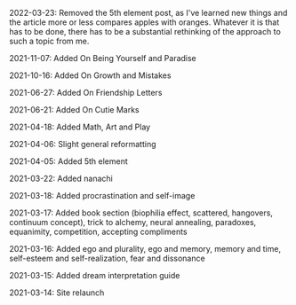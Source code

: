 2022-03-23: Removed the 5th element post, as I've learned new things and the article more or less compares apples with oranges. Whatever it is that has to be done, there has to be a substantial rethinking of the approach to such a topic from me.

2021-11-07: Added On Being Yourself and Paradise

2021-10-16: Added On Growth and Mistakes

2021-06-27: Added On Friendship Letters

2021-06-21: Added On Cutie Marks

2021-04-18: Added Math, Art and Play

2021-04-06: Slight general reformatting

2021-04-05: Added 5th element

2021-03-22: Added nanachi

2021-03-18: Added procrastination and self-image

2021-03-17: Added book section (biophilia effect, scattered, hangovers, continuum concept), trick to alchemy, neural annealing, paradoxes, equanimity, competition, accepting compliments

2021-03-16: Added ego and plurality, ego and memory, memory and time, self-esteem and self-realization, fear and dissonance

2021-03-15: Added dream interpretation guide

2021-03-14: Site relaunch